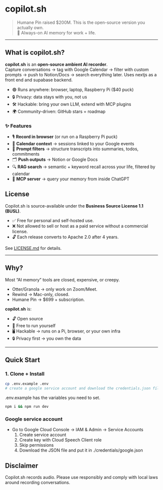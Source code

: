 
# copilot.sh

> Humane Pin raised $200M. This is the open-source version you actually own.  
> 🪩 Always-on AI memory for work + life.

---

## What is copilot.sh?

**copilot.sh** is an **open-source ambient AI recorder**.  
Capture conversations → tag with Google Calendar → filter with custom prompts → push to Notion/Docs → search everything later. Uses nextjs as a front end and supabase backend.

- 🟢 Runs anywhere: browser, laptop, Raspberry Pi ($40 puck)  
- 🔒 Privacy: data stays with you, not us  
- 🛠 Hackable: bring your own LLM, extend with MCP plugins  
- 🌍 Community-driven: GitHub stars = roadmap  

### ✨ Features
- 🎙️ **Record in browser** (or run on a Raspberry Pi puck)  
- 📅 **Calendar context** → sessions linked to your Google events  
- 🧹 **Prompt filters** → structure transcripts into summaries, todos, commitments  
- 🗂️ **Push outputs** → Notion or Google Docs  
- 🔍 **RAG search** → semantic + keyword recall across your life, filtered by calendar  
- 🔌 **MCP server** → query your memory from inside ChatGPT  

## License

Copilot.sh is source-available under the **Business Source License 1.1 (BUSL)**.  
- ✅ Free for personal and self-hosted use.  
- ❌ Not allowed to sell or host as a paid service without a commercial license.  
- 🔓 Each release converts to Apache 2.0 after 4 years.  

See [LICENSE.md](./LICENSE.md) for details.


---

## Why?

Most “AI memory” tools are closed, expensive, or creepy.  
- Otter/Granola → only work on Zoom/Meet.  
- Rewind → Mac-only, closed.  
- Humane Pin → $699 + subscription.  

**copilot.sh** is:  
- 🔓 Open source  
- 💸 Free to run yourself  
- 🖥️ Hackable → runs on a Pi, browser, or your own infra  
- 🔒 Privacy first → you own the data  

---

## Quick Start

### 1. Clone + Install

```bash
cp .env.example .env
# create a google service account and download the credentials.json file into ./credentials/google.json
```

.env.example has the variables you need to set.

```bash
npm i && npm run dev 
```



### Google service account 
- Go to Google Cloud Console -> IAM & Admin -> Service Accounts 
  1. Create service account 
  2. Create key with Cloud Speech Client role 
  3. Skip permissions 
  4. Download the JSON file and put it in ./credentials/google.json

## Disclaimer

Copilot.sh records audio. Please use responsibly and comply with local laws around recording conversations.

